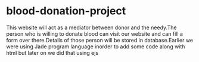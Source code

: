 # blood-donation-project
This website will act as a mediator between donor and the needy.The person who is willing to donate blood can visit our website and can fill a form over there.Details of those person will be stored in database.Earlier we were using Jade program language inorder to add some code along with html but later on we did that using ejs
